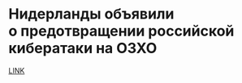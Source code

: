 # Нидерланды объявили о предотвращении российской кибератаки на ОЗХО 



[LINK](https://varlamov.ru/3118971.html)